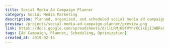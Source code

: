 ```yaml
---
title: Social Media Ad Campaign Planner
category: Social Media Marketing
description: Planned, organized, and scheduled social media ad campaigns to optimize reach and effectiveness.
preview: /projects/social-media-ad-campaign-planner/preview.png
link: https://docs.google.com/spreadsheets/d/1lLRMj6BfVYhrKCikEjIJWBRvOTaCWAFyFmNLXiivSsI
tags: [Ad Campaign, Planner, Scheduling, Optimization]
created_at: 2019-02-15
---
```

